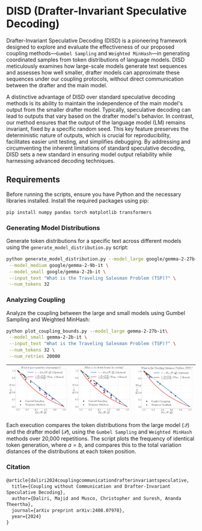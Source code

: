 # DISD (Drafter-Invariant Speculative Decoding)

Drafter-Invariant Speculative Decoding (DISD) is a pioneering framework designed to explore and evaluate the effectiveness of our proposed coupling methods—`Gumbel Sampling` and `Weighted MinHash`—in generating coordinated samples from token distributions of language models. DISD meticulously examines how large-scale models generate text sequences and assesses how well smaller, drafter models can approximate these sequences under our coupling protocols, without direct communication between the drafter and the main model.

A distinctive advantage of DISD over standard speculative decoding methods is its ability to maintain the independence of the main model's output from the smaller drafter model. Typically, speculative decoding can lead to outputs that vary based on the drafter model's behavior. In contrast, our method ensures that the output of the language model (LM) remains invariant, fixed by a specific random seed. This key feature preserves the deterministic nature of outputs, which is crucial for reproducibility, facilitates easier unit testing, and simplifies debugging. By addressing and circumventing the inherent limitations of standard speculative decoding, DISD sets a new standard in ensuring model output reliability while harnessing advanced decoding techniques.
## Requirements

Before running the scripts, ensure you have Python and the necessary libraries installed. Install the required packages using pip:

```bash
pip install numpy pandas torch matplotlib transformers
```

### Generating Model Distributions
Generate token distributions for a specific text across different models using the `generate_model_distribution.py` script:
```bash
python generate_model_distribution.py --model_large google/gemma-2-27b-it \
 --model_medium google/gemma-2-9b-it \
 --model_small google/gemma-2-2b-it \
 --input_text "What is the Traveling Salesman Problem (TSP)?" \
 --num_tokens 32 
```

### Analyzing Coupling
Analyze the coupling between the large and small models using Gumbel Sampling and Weighted MinHash:

```bash
python plot_coupling_bounds.py --model_large gemma-2-27b-it\
 --model_small gemma-2-2b-it \
 --input_text "What is the Traveling Salesman Problem (TSP)?" \
 --num_tokens 32 \
 --num_retries 20000
```

| ![Plot 1](./img/What_is_post-quantum_cryptography.png) | ![Plot 2](./img/What_is_the_lower_bound_for_sorting.png) | ![Plot 3](./img/What_is_the_Traveling_Salesman_Problem_(TSP).png) |
|:------------------------------------------------------:|:--------------------------------------------------------:|:-----------------------------------------------------------------:|

Each execution compares the token distributions from the large model ($\mathcal{Q}$) and the drafter model ($\mathcal{P}$), using the `Gumbel Sampling` and `Weighted MinHash` methods over 20,000 repetitions. The script plots the frequency of identical token generation, where $a = b$, and compares this to the total variation distances of the distributions at each token position.


### Citation
```
@article{daliri2024couplingcommunicationdrafterinvariantspeculative,
  title={Coupling without Communication and Drafter-Invariant Speculative Decoding},
  author={Daliri, Majid and Musco, Christopher and Suresh, Ananda Theertha},
  journal={arXiv preprint arXiv:2408.07978},
  year={2024}
}
```
